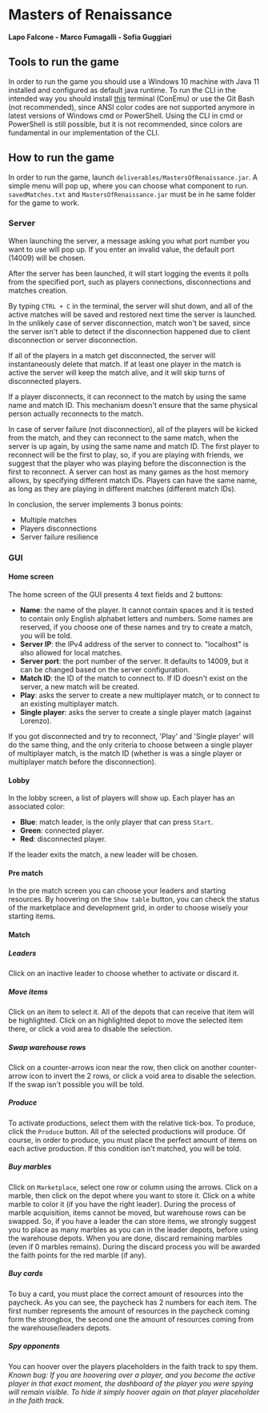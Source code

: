 # Masters of Renaissance

**Lapo Falcone - Marco Fumagalli - Sofia Guggiari**

## Tools to run the game

In order to run the game you should use a Windows 10 machine with Java 11 installed and configured as default java runtime.
To run the CLI in the intended way you should install [this](https://conemu.github.io/en/Downloads.html) terminal (ConEmu) or use the Git Bash (not recommended), since ANSI color codes are not supported anymore in latest versions of Windows cmd or PowerShell. Using the CLI in cmd or PowerShell is still possible, but it is not recommended, since colors are fundamental in our implementation of the CLI.

## How to run the game

In order to run the game, launch `deliverables/MastersOfRenaissance.jar`. A simple menu will pop up, where you can choose what component to run. `savedMatches.txt` and `MastersOfRenaissance.jar` must be in he same folder for the game to work.

### Server
When launching the server, a message asking you what port number you want to use will pop up. If you enter an invalid value, the default port (14009) will be chosen.

After the server has been launched, it will start logging the events it polls from the specified port, such as players connections, disconnections and matches creation.

By typing `CTRL + C` in the terminal, the server will shut down, and all of the active matches will be saved and restored next time the server is launched. In the unlikely case of server disconnection, match won't be saved, since the server isn't able to detect if the disconnection happened due to client disconnection or server disconnection.

If all of the players in a match get disconnected, the server will instantaneously delete that match. If at least one player in the match is active the server will keep the match alive, and it will skip turns of disconnected players.

If a player disconnects, it can reconnect to the match by using the same name and match ID. This mechanism doesn't ensure that the same physical person actually reconnects to the match.

In case of server failure (not disconnection), all of the players will be kicked from the match, and they can reconnect to the same match, when the server is up again, by using the same name and match ID. The first player to reconnect will be the first to play, so, if you are playing with friends, we suggest that the player who was playing before the disconnection is the first to reconnect.
A server can host as many games as the host memory allows, by specifying different match IDs. Players can have the same name, as long as they are playing in different matches (different match IDs).

In conclusion, the server implements 3 bonus points:
* Multiple matches
* Players disconnections
* Server failure resilience

### GUI
#### Home screen
The home screen of the GUI presents 4 text fields and 2 buttons:
* **Name**: the name of the player. It cannot contain spaces and it is tested to contain only English alphabet letters and numbers. Some names are reserved, if you choose one of these names and try to create a match, you will be told.
* **Server IP**: the IPv4 address of the server to connect to. "localhost" is also allowed for local matches.
* **Server port**: the port number of the server. It defaults to 14009, but it can be changed based on the server configuration.
* **Match ID**: the ID of the match to connect to. If ID doesn't exist on the server, a new match will be created.
* **Play**: asks the server to create a new multiplayer match, or to connect to an existing multiplayer match.
* **Single player**: asks the server to create a single player match (against Lorenzo).

If you got disconnected and try to reconnect, 'Play' and 'Single player' will do the same thing, and the only criteria to choose between a single player of multiplayer match, is the match ID (whether is was a single player or multiplayer match before the disconnection).

#### Lobby
In the lobby screen, a list of players will show up. Each player has an associated color:
* **Blue**: match leader, is the only player that can press `Start`.
* **Green**: connected player.
* **Red**: disconnected player.

If the leader exits the match, a new leader will be chosen.

#### Pre match
In the pre match screen you can choose your leaders and starting resources. By hoovering on the `Show table` button, you can check the status of the marketplace and development grid, in order to choose wisely your starting items.

#### Match
##### Leaders
Click on an inactive leader to choose whether to activate or discard it.

##### Move items
Click on an item to select it. All of the depots that can receive that item will be highlighted. Click on an highlighted depot to move the selected item there, or click a void area to disable the selection.

##### Swap warehouse rows
Click on a counter-arrows icon near the row, then click on another counter-arrow icon to invert the 2 rows, or click a void area to disable the selection. If the swap isn't possible you will be told.

##### Produce
To activate productions, select them with the relative tick-box. To produce, click the `Produce` button. All of the selected productions will produce. Of course, in order to produce, you must place the perfect amount of items on each active production. If this condition isn't matched, you will be told.

##### Buy marbles
Click on `Marketplace`, select one row or column using the arrows. Click on a marble, then click on the depot where you want to store it. Click on a white marble to color it (if you have the right leader). During the process of marble acquisition, items cannot be moved, but warehouse rows can be swapped. So, if you have a leader the can store items, we strongly suggest you to place as many marbles as you can in the leader depots, before using the warehouse depots. When you are done, discard remaining marbles (even if 0 marbles remains). During the discard process you will be awarded the faith points for the red marble (if any).

##### Buy cards
To buy a card, you must place the correct amount of resources into the paycheck. As you can see, the paycheck has 2 numbers for each item. The first number represents the amount of resources in the paycheck coming form the strongbox, the second one the amount of resources coming from the warehouse/leaders depots.

##### Spy opponents
You can hoover over the players placeholders in the faith track to spy them.
_Known bug: If you are hoovering over a player, and you become the active player in that exact moment, the dashboard of the player you were spying will remain visible. To hide it simply hoover again on that player placeholder in the faith track._

